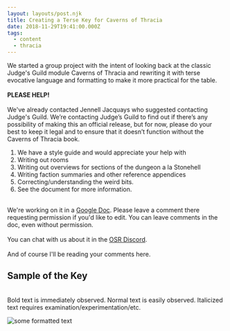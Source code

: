 ```yaml
---
layout: layouts/post.njk
title: Creating a Terse Key for Caverns of Thracia
date: 2018-11-29T19:41:00.000Z
tags:
  - content
  - thracia
---
```

We started a group project with the intent of looking back at the classic Judge's Guild module Caverns of Thracia and rewriting it with terse evocative language and formatting to make it more practical for the table.\
\
**PLEASE HELP!**\
\
We've already contacted Jennell Jacquays who suggested contacting Judge's Guild. We’re contacting Judge’s Guild to find out if there’s any possibility of making this an official release, but for now, please do your best to keep it legal and to ensure that it doesn’t function without the Caverns of Thracia book.

1. We have a style guide and would appreciate your help with
2. Writing out rooms
3. Writing out overviews for sections of the dungeon a la Stonehell
4. Writing faction summaries and other reference appendices
5. Correcting/understanding the weird bits.
6. See the document for more information.

\
We're working on it in a [Google Doc](https://docs.google.com/document/d/1D_IlhVeDuXyLn5sLxYCZTEskxDWLRFY5iolZnNjr4Z8/edit?usp=sharing). Please leave a comment there requesting permission if you'd like to edit. You can leave comments in the doc, even without permission.\
\
You can chat with us about it in the [OSR Discord](https://discord.gg/6vqF25E).\
\
And of course I'll be reading your comments here.

## Sample of the Key

\
Bold text is immediately observed. Normal text is easily observed. Italicized text requires examination/experimentation/etc.

![some formatted text](/images/keysample.png "Thracia key")
